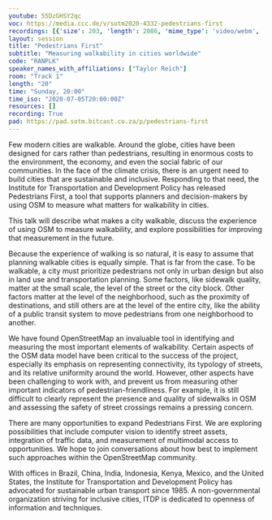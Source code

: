 ```yaml
---
youtube: 55DzGHSY2qc
voc: https://media.ccc.de/v/sotm2020-4332-pedestrians-first
recordings: [{'size': 203, 'length': 2086, 'mime_type': 'video/webm', 'language': 'eng', 'filename': 'sotm2020-4332-eng-Pedestrians_First_webm-hd.webm', 'state': 'new', 'folder': 'webm-hd', 'high_quality': True, 'width': 1920, 'height': 1080, 'updated_at': '2020-07-18T02:23:50.159+02:00', 'recording_url': 'https://cdn.media.ccc.de/events/sotm/2020/webm-hd/sotm2020-4332-eng-Pedestrians_First_webm-hd.webm', 'url': 'https://media.ccc.de/public/recordings/47610', 'event_url': 'https://media.ccc.de/public/events/353d3581-25e9-5b86-822d-3e37d4482da0', 'conference_url': 'https://media.ccc.de/public/conferences/sotm2020'}, {'size': 78, 'length': 2086, 'mime_type': 'video/webm', 'language': 'eng', 'filename': 'sotm2020-4332-eng-Pedestrians_First_webm-sd.webm', 'state': 'new', 'folder': 'webm-sd', 'high_quality': False, 'width': 720, 'height': 576, 'updated_at': '2020-07-18T02:12:41.492+02:00', 'recording_url': 'https://cdn.media.ccc.de/events/sotm/2020/webm-sd/sotm2020-4332-eng-Pedestrians_First_webm-sd.webm', 'url': 'https://media.ccc.de/public/recordings/47603', 'event_url': 'https://media.ccc.de/public/events/353d3581-25e9-5b86-822d-3e37d4482da0', 'conference_url': 'https://media.ccc.de/public/conferences/sotm2020'}, {'size': 64, 'length': 2086, 'mime_type': 'video/mp4', 'language': 'eng', 'filename': 'sotm2020-4332-eng-Pedestrians_First_sd.mp4', 'state': 'new', 'folder': 'h264-sd', 'high_quality': False, 'width': 720, 'height': 576, 'updated_at': '2020-07-18T02:07:10.801+02:00', 'recording_url': 'https://cdn.media.ccc.de/events/sotm/2020/h264-sd/sotm2020-4332-eng-Pedestrians_First_sd.mp4', 'url': 'https://media.ccc.de/public/recordings/47601', 'event_url': 'https://media.ccc.de/public/events/353d3581-25e9-5b86-822d-3e37d4482da0', 'conference_url': 'https://media.ccc.de/public/conferences/sotm2020'}, {'size': 31, 'length': 2086, 'mime_type': 'audio/mpeg', 'language': 'eng', 'filename': 'sotm2020-4332-eng-Pedestrians_First_mp3.mp3', 'state': 'new', 'folder': 'mp3', 'high_quality': False, 'width': 0, 'height': 0, 'updated_at': '2020-07-18T02:05:56.162+02:00', 'recording_url': 'https://cdn.media.ccc.de/events/sotm/2020/mp3/sotm2020-4332-eng-Pedestrians_First_mp3.mp3', 'url': 'https://media.ccc.de/public/recordings/47600', 'event_url': 'https://media.ccc.de/public/events/353d3581-25e9-5b86-822d-3e37d4482da0', 'conference_url': 'https://media.ccc.de/public/conferences/sotm2020'}, {'size': 158, 'length': 2086, 'mime_type': 'video/mp4', 'language': 'eng', 'filename': 'sotm2020-4332-eng-Pedestrians_First_hd.mp4', 'state': 'new', 'folder': 'h264-hd', 'high_quality': True, 'width': 1920, 'height': 1080, 'updated_at': '2020-07-17T22:28:57.881+02:00', 'recording_url': 'https://cdn.media.ccc.de/events/sotm/2020/h264-hd/sotm2020-4332-eng-Pedestrians_First_hd.mp4', 'url': 'https://media.ccc.de/public/recordings/47504', 'event_url': 'https://media.ccc.de/public/events/353d3581-25e9-5b86-822d-3e37d4482da0', 'conference_url': 'https://media.ccc.de/public/conferences/sotm2020'}]
layout: session
title: "Pedestrians First"
subtitle: "Measuring walkability in cities worldwide"
code: "RANPLK"
speaker_names_with_affiliations: ["Taylor Reich"]
room: "Track 1"
length: "20"
time: "Sunday, 20:00"
time_iso: "2020-07-05T20:00:00Z"
resources: []
recording: True
pad: https://pad.sotm.bitcast.co.za/p/pedestrians-first
---
```

Few modern cities are walkable. Around the globe, cities have been designed for cars rather than pedestrians, resulting in enormous costs to the environment, the economy, and even the social fabric of our communities. In the face of the climate crisis, there is an urgent need to build cities that are sustainable and inclusive. Responding to that need, the Institute for Transportation and Development Policy has released Pedestrians First, a tool that supports planners and decision-makers by using OSM to measure what matters for walkability in cities.

This talk will describe what makes a city walkable, discuss the experience of using OSM to measure walkability, and explore possibilities for improving that measurement in the future.

Because the experience of walking is so natural, it is easy to assume that planning walkable cities is equally simple. That is far from the case. To be walkable, a city must prioritize pedestrians not only in urban design but also in land use and transportation planning. Some factors, like sidewalk quality, matter at the small scale, the level of the street or the city block. Other factors matter at the level of the neighborhood, such as the proximity of destinations, and still others are at the level of the entire city, like the ability of a public transit system to move pedestrians from one neighborhood to another. 

We have found OpenStreetMap an invaluable tool in identifying and measuring the most important elements of walkability. Certain aspects of the OSM data model have been critical to the success of the project, especially its emphasis on representing connectivity, its typology of streets, and its relative uniformity around the world. However, other aspects have been challenging to work with, and prevent us from measuring other important indicators of pedestrian-friendliness. For example, it is still difficult to clearly represent the presence and quality of sidewalks in OSM and assessing the safety of street crossings remains a pressing concern.

There are many opportunities to expand Pedestrians First. We are exploring possibilities that include computer vision to identify street assets, integration of traffic data, and measurement of multimodal access to opportunities. We hope to join conversations about how best to implement such approaches within the OpenStreetMap community. 

With offices in Brazil, China, India, Indonesia, Kenya, Mexico, and the United States, the Institute for Transportation and Development Policy has advocated for sustainable urban transport since 1985. A non-governmental organization striving for inclusive cities, ITDP is dedicated to openness of information and techniques.
